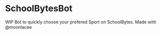 # SchoolBytesBot
WIP Bot to quickly choose your prefered Sport on SchoolBytes. Made with @moonlacee
